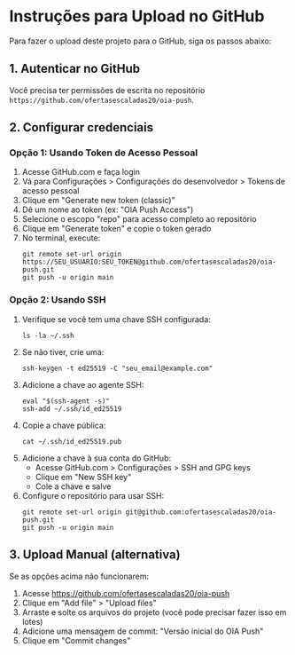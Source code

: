 # Instruções para Upload no GitHub

Para fazer o upload deste projeto para o GitHub, siga os passos abaixo:

## 1. Autenticar no GitHub

Você precisa ter permissões de escrita no repositório `https://github.com/ofertasescaladas20/oia-push`.

## 2. Configurar credenciais

### Opção 1: Usando Token de Acesso Pessoal
1. Acesse GitHub.com e faça login
2. Vá para Configurações > Configurações do desenvolvedor > Tokens de acesso pessoal
3. Clique em "Generate new token (classic)"
4. Dê um nome ao token (ex: "OIA Push Access")
5. Selecione o escopo "repo" para acesso completo ao repositório
6. Clique em "Generate token" e copie o token gerado
7. No terminal, execute:
   ```
   git remote set-url origin https://SEU_USUARIO:SEU_TOKEN@github.com/ofertasescaladas20/oia-push.git
   git push -u origin main
   ```

### Opção 2: Usando SSH
1. Verifique se você tem uma chave SSH configurada:
   ```
   ls -la ~/.ssh
   ```
2. Se não tiver, crie uma:
   ```
   ssh-keygen -t ed25519 -C "seu_email@example.com"
   ```
3. Adicione a chave ao agente SSH:
   ```
   eval "$(ssh-agent -s)"
   ssh-add ~/.ssh/id_ed25519
   ```
4. Copie a chave pública:
   ```
   cat ~/.ssh/id_ed25519.pub
   ```
5. Adicione a chave à sua conta do GitHub:
   - Acesse GitHub.com > Configurações > SSH and GPG keys
   - Clique em "New SSH key"
   - Cole a chave e salve
6. Configure o repositório para usar SSH:
   ```
   git remote set-url origin git@github.com:ofertasescaladas20/oia-push.git
   git push -u origin main
   ```

## 3. Upload Manual (alternativa)

Se as opções acima não funcionarem:

1. Acesse https://github.com/ofertasescaladas20/oia-push
2. Clique em "Add file" > "Upload files"
3. Arraste e solte os arquivos do projeto (você pode precisar fazer isso em lotes)
4. Adicione uma mensagem de commit: "Versão inicial do OIA Push"
5. Clique em "Commit changes" 